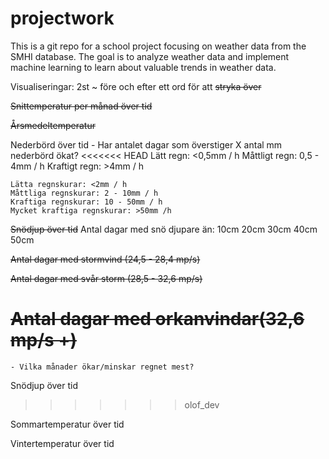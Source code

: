 # projectwork

This is a git repo for a school project focusing on weather data from the SMHI database. The goal is to analyze weather data and implement machine learning to learn about valuable trends in weather data. 


Visualiseringar: 2st ~ före och efter ett ord för att ~~stryka över~~

~~Snittemperatur per månad över tid~~

~~Årsmedeltemperatur~~

Nederbörd över tid
    - Har antalet dagar som överstiger X antal mm nederbörd ökat?
<<<<<<< HEAD
    Lätt regn: <0,5mm / h
    Måttligt regn: 0,5 - 4mm / h
    Kraftigt regn: >4mm / h 

    Lätta regnskurar: <2mm / h
    Måttliga regnskurar: 2 - 10mm / h
    Kraftiga regnskurar: 10 - 50mm / h
    Mycket kraftiga regnskurar: >50mm /h
    
~~Snödjup över tid~~
Antal dagar med snö djupare än:
    10cm
    20cm
    30cm 
    40cm
    50cm
    

~~Antal dagar med stormvind (24,5 - 28,4 mp/s)~~

~~Antal dagar med svår storm (28,5 - 32,6 mp/s)~~

~~Antal dagar med orkanvindar(32,6 mp/s +)~~
=======
    - Vilka månader ökar/minskar regnet mest?
    
Snödjup över tid
>>>>>>> olof_dev

Sommartemperatur över tid

Vintertemperatur över tid
